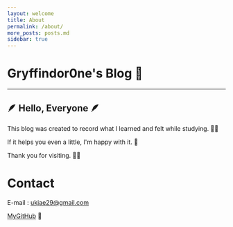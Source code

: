 ```yaml
---
layout: welcome
title: About
permalink: /about/
more_posts: posts.md
sidebar: true
---
```


# Gryffindor0ne's Blog 🎩

---

## 🪶 Hello, Everyone 🪶

This blog was created to record what I learned and felt while studying. ✍🏻

If it helps you even a little, I'm happy with it. 🤣

Thank you for visiting. 🙏🏻

# Contact

E-mail : ukjae29@gmail.com

[MyGitHub][jekyll-mygithub] 🎩

[jekyll-mygithub]: https://github.com/gryffindor0ne
